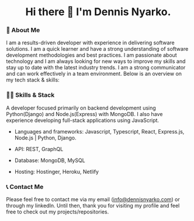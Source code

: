 <h1 align="center">Hi there 👋 I'm Dennis Nyarko.</h1>

### 🤔 About Me 
I am a results-driven developer with experience in delivering software solutions. I am a quick learner and have a strong understanding of software development methodologies and best practices. I am passionate about technology and I am always looking for new ways to improve my skills and stay up to date with the latest industry trends. I am a strong communicator and can work effectively in a team environment. Below is an overview on my tech stack & skills: 

### 👨‍💻 Skills & Stack

A developer focused primarily on backend development using Python(Django) and Node.js(Express) with MongoDB. I also have experience developing full-stack applications using JavaScript.

- Languages and frameworks: Javascript, Typescript, React, Express.js, Node.js | Python, Django.

- API: REST, GraphQL 

- Database: MongoDB, MySQL 

- Hosting: Hostinger, Heroku, Netlify 

### 📞 Contact Me
Please feel free to contact me via my email (info@dennisnyarko.com) or through my linkedIn. Until then, thank you for visiting my profile and feel free to check out my projects/repositories. 

